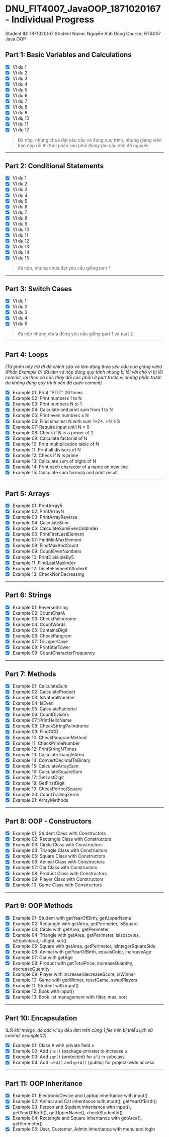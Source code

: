 # DNU_FIT4007_JavaOOP_1871020167 - Individual Progress

Student ID: 1871020167
Student Name: Nguyễn Anh Dũng
Course: FIT4007 Java OOP



## Part 1: Basic Variables and Calculations
- [x] Ví dụ 1
- [x] Ví dụ 2
- [x] Ví dụ 3
- [x] Ví dụ 4
- [x] Ví dụ 5
- [x] Ví dụ 6
- [x] Ví dụ 7
- [x] Ví dụ 8
- [x] Ví dụ 9
- [x] Ví dụ 10
- [x] Ví dụ 11
- [x] Ví dụ 12

> Đã nộp, nhưng chưa đạt yêu cầu và đúng quy trình, nhưng giảng viên bảo nộp rồi thì thôi 
> phần sau phải đúng yêu cầu nên để nguyên


---

## Part 2: Conditional Statements
- [x] Ví dụ 1
- [x] Ví dụ 2
- [x] Ví dụ 3
- [x] Ví dụ 4
- [x] Ví dụ 5
- [x] Ví dụ 6
- [x] Ví dụ 7
- [x] Ví dụ 8
- [x] Ví dụ 9
- [x] Ví dụ 10
- [x] Ví dụ 11
- [x] Ví dụ 12
- [x] Ví dụ 13
- [x] Ví dụ 14
- [x] Ví dụ 15

> đã nộp, nhưng chưa đạt yêu cầu giống part 1

---

## Part 3: Switch Cases
- [x] Ví dụ 1
- [x] Ví dụ 2
- [x] Ví dụ 3
- [x] Ví dụ 4
- [x] Ví dụ 5

> đã nộp nhưng chưa đúng yêu cầu giống part 1 và part 2 

---

## Part 4: Loops
*(Từ phần này trở đi đã chỉnh sửa và làm đúng theo yêu cầu của giảng viên)*
*(Phần Example 01 đã làm và nộp đúng quy trình nhưng bị lỗi vài chỗ vì bị lỗi commit,
  lôi theo cả các thay đổi các phần ở part trước vì những phần trước do không đúng quy
  trình nên đã quên commit)*
- [x] Example 01: Print "PTIT" 20 times
- [x] Example 02: Print numbers 1 to N
- [x] Example 03: Print numbers N to 1
- [x] Example 04: Calculate and print sum from 1 to N
- [x] Example 05: Print even numbers ≤ N
- [x] Example 06: Find smallest N with sum 1+2+..+N ≤ S
- [x] Example 07: Require input until N > 0
- [x] Example 08: Check if N is a power of 2
- [x] Example 09: Calculate factorial of N
- [x] Example 10: Print multiplication table of N
- [x] Example 11: Print all divisors of N
- [x] Example 12: Check if N is prime
- [x] Example 13: Calculate sum of digits of N
- [x] Example 14: Print each character of a name on new line
- [x] Example 15: Calculate sum formula and print result

---

## Part 5: Arrays
- [x] Example 01: PrintArray5
- [x] Example 02: PrintArrayN
- [x] Example 03: PrintArrayReverse
- [x] Example 04: CalculateSum
- [x] Example 05: CalculateSumEvenOddIndex
- [x] Example 06: PrintFirstLastElement
- [x] Example 07: FindMinMaxElement
- [x] Example 08: FindMaxAndCount
- [x] Example 09: CountEvenNumbers
- [x] Example 10: PrintDivisibleBy5
- [x] Example 11: FindLastMaxIndex
- [x] Example 12: DeleteElementAtIndexK
- [x] Example 13: CheckNonDecreasing

---

## Part 6: Strings
- [x] Example 01: ReverseString
- [x] Example 02: CountCharA
- [x] Example 03: CheckPalindrome
- [x] Example 04: CountWords
- [x] Example 05: ContainsDigit
- [x] Example 06: CheckPangram
- [x] Example 07: ToUpperCase
- [x] Example 08: PrintStarTower
- [x] Example 09: CountCharacterFrequency

---

## Part 7: Methods
- [x] Example 01: CalculateSum 
- [x] Example 02: CalculateProduct 
- [x] Example 03: IsNaturalNumber 
- [x] Example 04: IsEven 
- [x] Example 05: CalculateFactorial 
- [x] Example 06: CountDivisors 
- [x] Example 07: PrintHelloName 
- [x] Example 08: CheckStringPalindrome 
- [x] Example 09: FindGCD 
- [x] Example 10: CheckPangramMethod 
- [x] Example 11: CheckPrimeNumber 
- [x] Example 12: PrintStringNTimes 
- [x] Example 13: CalculateTriangleArea 
- [x] Example 14: ConvertDecimalToBinary 
- [x] Example 15: CalculateArraySum 
- [x] Example 16: CalculateSquareSum 
- [x] Example 17: GetLastDigit 
- [x] Example 18: GetFirstDigit 
- [x] Example 19: CheckPerfectSquare 
- [x] Example 20: CountTrailingZeros 
- [x] Example 21: ArrayMethods 

---

## Part 8: OOP - Constructors
- [x] Example 01: Student Class with Constructors 
- [x] Example 02: Rectangle Class with Constructors 
- [x] Example 03: Circle Class with Constructors 
- [x] Example 04: Triangle Class with Constructors 
- [x] Example 05: Square Class with Constructors 
- [x] Example 06: Animal Class with Constructors 
- [x] Example 07: Car Class with Constructors 
- [x] Example 08: Product Class with Constructors 
- [x] Example 09: Player Class with Constructors 
- [x] Example 10: Game Class with Constructors 

---

## Part 9: OOP Methods
- [x] Example 01: Student with getYearOfBirth, getUpperName
- [x] Example 02: Rectangle with getArea, getPerimeter, isSquare
- [x] Example 03: Circle with getArea, getPerimeter
- [x] Example 04: Triangle with getArea, getPerimeter, isIsosceles, isEquilateral, isRight, set()
- [x] Example 05: Square with getArea, getPerimeter, isIntegerSquareSide
- [x] Example 06: Animal with getYearOfBirth, equalsColor, increaseAge
- [x] Example 07: Car with getAge
- [x] Example 08: Product with getTotalPrice, increaseQuantity, decreaseQuantity
- [x] Example 09: Player with increase/decreaseScore, isWinner
- [x] Example 10: Game with getWinner, resetGame, swapPlayers
- [x] Example 11: Student with input()
- [x] Example 12: Book with input()
- [x] Example 13: Book list management with filter, max, sort

---

## Part 10: Encapsulation
*(Lỗi khi merge, do các ví dụ đều làm trên cùng 1 file nên bị thiếu lịch sử commit example02)*
- [x] Example 01: Class A with private field `a`
- [x] Example 02: Add `inc()` (package-private) to increase `a`
- [x] Example 03: Add `sqr()` (protected) for `a^2` in subclass
- [x] Example 04: Add `setA()` and `getA()` (public) for project-wide access

---

## Part 11: OOP Inheritance
- [x] Example 01: ElectronicDevice and Laptop inheritance with input()
- [x] Example 02: Animal and Cat inheritance with input(), getYearOfBirth()
- [x] Example 03: Person and Student inheritance with input(), getYearOfBirth(), getUpperName(), checkStudentId()
- [x] Example 04: Rectangle and Square inheritance with getArea(), getPerimeter()
- [x] Example 05: User, Customer, Admin inheritance with menu and login
